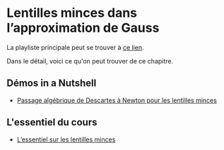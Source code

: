 # Lentilles minces dans l’approximation de Gauss

La playliste principale peut se trouver à [ce lien](https://youtube.com/playlist?list=PLEABsk5Xlyk4E5KMpDlhMFYST-GJDf_RI).

Dans le détail, voici ce qu'on peut trouver de ce chapitre.

## Démos in a Nutshell

* [Passage algébrique de Descartes à Newton pour les lentilles minces](https://youtu.be/ovTa2IEEEj0)

## L'essentiel du cours

* [L’essentiel sur les lentilles minces](https://youtu.be/T3nog9EKSJ8)

